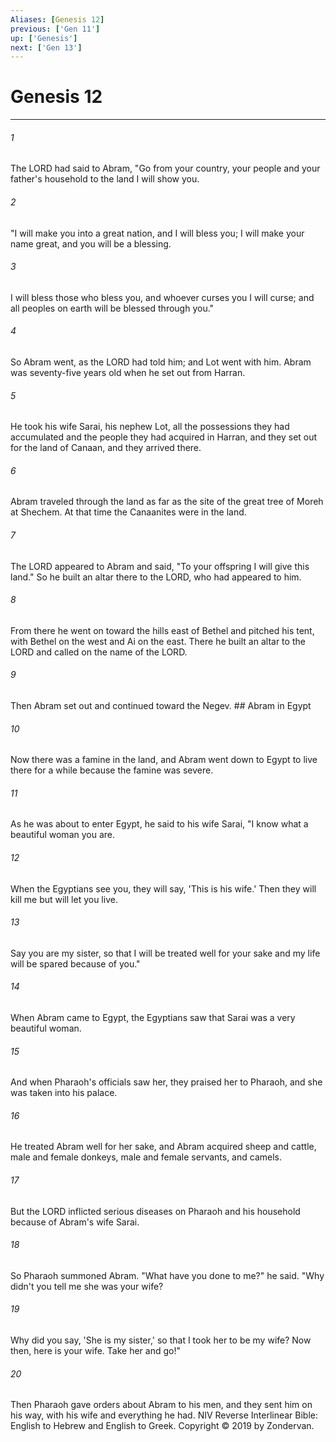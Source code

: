 ```yaml
---
Aliases: [Genesis 12]
previous: ['Gen 11']
up: ['Genesis']
next: ['Gen 13']
---
```

# Genesis 12

***


###### 1 
The LORD had said to Abram, "Go from your country, your people and your father's household to the land I will show you. 

###### 2 
"I will make you into a great nation, and I will bless you; I will make your name great, and you will be a blessing. 

###### 3 
I will bless those who bless you, and whoever curses you I will curse; and all peoples on earth will be blessed through you." 

###### 4 
So Abram went, as the LORD had told him; and Lot went with him. Abram was seventy-five years old when he set out from Harran. 

###### 5 
He took his wife Sarai, his nephew Lot, all the possessions they had accumulated and the people they had acquired in Harran, and they set out for the land of Canaan, and they arrived there. 

###### 6 
Abram traveled through the land as far as the site of the great tree of Moreh at Shechem. At that time the Canaanites were in the land. 

###### 7 
The LORD appeared to Abram and said, "To your offspring I will give this land." So he built an altar there to the LORD, who had appeared to him. 

###### 8 
From there he went on toward the hills east of Bethel and pitched his tent, with Bethel on the west and Ai on the east. There he built an altar to the LORD and called on the name of the LORD. 

###### 9 
Then Abram set out and continued toward the Negev. ## Abram in Egypt 

###### 10 
Now there was a famine in the land, and Abram went down to Egypt to live there for a while because the famine was severe. 

###### 11 
As he was about to enter Egypt, he said to his wife Sarai, "I know what a beautiful woman you are. 

###### 12 
When the Egyptians see you, they will say, 'This is his wife.' Then they will kill me but will let you live. 

###### 13 
Say you are my sister, so that I will be treated well for your sake and my life will be spared because of you." 

###### 14 
When Abram came to Egypt, the Egyptians saw that Sarai was a very beautiful woman. 

###### 15 
And when Pharaoh's officials saw her, they praised her to Pharaoh, and she was taken into his palace. 

###### 16 
He treated Abram well for her sake, and Abram acquired sheep and cattle, male and female donkeys, male and female servants, and camels. 

###### 17 
But the LORD inflicted serious diseases on Pharaoh and his household because of Abram's wife Sarai. 

###### 18 
So Pharaoh summoned Abram. "What have you done to me?" he said. "Why didn't you tell me she was your wife? 

###### 19 
Why did you say, 'She is my sister,' so that I took her to be my wife? Now then, here is your wife. Take her and go!" 

###### 20 
Then Pharaoh gave orders about Abram to his men, and they sent him on his way, with his wife and everything he had. NIV Reverse Interlinear Bible: English to Hebrew and English to Greek. Copyright © 2019 by Zondervan.
